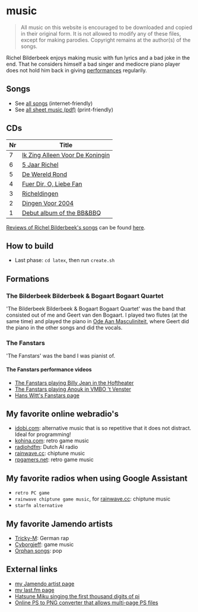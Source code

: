 # music

> All music on this website is encouraged
> to be downloaded and copied in their original form.
> It is not allowed to modify any of these files, except
> for making parodies.
> Copyright remains at the author(s) of the songs.

Richel Bilderbeek enjoys making music with fun lyrics
and a bad joke in the end. That he considers himself
a bad singer and mediocre piano player does not hold him back
in giving [performances](https://github.com/richelbilderbeek/performances)
regularily.

## Songs

- See [all songs](songs/README.md) (internet-friendly)
- See [all sheet music (pdf)](books/music.pdf) (print-friendly)

## CDs

<!-- markdownlint-disable MD013 --><!-- Tables cannot be split up over lines, hence will break 80 characters per line -->

Nr |Title
---|-------------------------------------------------------------------------------------------------
7  |[Ik Zing Alleen Voor De Koningin](https://github.com/richelbilderbeek/IkZingAlleenVoorDeKoningin)
6  |[5 Jaar Richel](https://github.com/richelbilderbeek/VijfJaarRichel)
5  |[De Wereld Rond](https://github.com/richelbilderbeek/DeWereldRond)
4  |[Fuer Dir, O, Liebe Fan](https://github.com/richelbilderbeek/FuerDirOLiebeFan)
3  |[Richeldingen](https://github.com/richelbilderbeek/Richeldingen)
2  |[Dingen Voor 2004](https://github.com/richelbilderbeek/DingenVoor2004)
1  |[Debut album of the BB&BBQ](https://github.com/richelbilderbeek/Quartet)

<!-- markdownlint-enable MD013 -->

[Reviews of Richel Bilderbeek's songs](https://github.com/richelbilderbeek/RichelBilderbeekReviews)
can be found [here](https://github.com/richelbilderbeek/RichelBilderbeekReviews).

## How to build

- Last phase: `cd latex`, then run `create.sh`

## Formations

### The Bilderbeek Bilderbeek & Bogaart Bogaart Quartet

'The Bilderbeek Bilderbeek & Bogaart Bogaart Quartet' was the band
that consisted out of me and Geert van den Bogaart. I played
two flutes (at the same time) and played the piano
in [Ode Aan Masculiniteit](songs/03_ode_aan_masculiniteit.md), where
Geert did the piano in the other songs and did the vocals.

### The Fanstars

'The Fanstars' was the band I was pianist of.

#### The Fanstars performance videos

- [The Fanstars playing Billy Jean in the Hoftheater](http://www.youtube.com/watch?v=EgAmhJSabLo)
- [The Fanstars playing Anouk in VMBO 't Venster](http://www.youtube.com/watch?v=4idyFARjbeQ)
- [Hans Witt's Fanstars page](http://home.kpn.nl/hanswitt/fanstars/index.htm)

## My favorite online webradio's

- [idobi.com](http://idobi.com): alternative music that is so repetitive that it does not distract. Ideal for programming!
- [kohina.com](http://www.kohina.com/): retro game music
- [radiohdfm](https://www.twitch.tv/radiohdfm): Dutch AI radio
- [rainwave.cc](https://rainwave.cc/chiptune): chiptune music
- [rpgamers.net](http://www.rpgamers.net/radio): retro game music

## My favorite radios when using Google Assistant

- `retro PC game`
- `rainwave chiptune game music`, for [rainwave.cc](https://rainwave.cc/chiptune): chiptune music
- `starfm alternative`

## My favorite Jamendo artists

- [Tricky-M](http://www.trickym.de.tl): German rap
- [Cyborgjeff](http://www.studio-quena.be/cyborgjeff/blog): game music
- [Orphan songs](http://www.orphansongs.com): pop

## External links

- [my Jamendo artist page](https://www.jamendo.com/artist/367809/richel-bilderbeek)
- [my last.fm page](http://www.last.fm/music/Richel+Bilderbeek)
- [Hatsune Miku singing the first thousand digits of pi](https://www.youtube.com/watch?v=TRR0H5NNfKs)
- [Online PS to PNG converter that allows multi-page PS files](https://www.imageconvert.org/ps-to-png)
